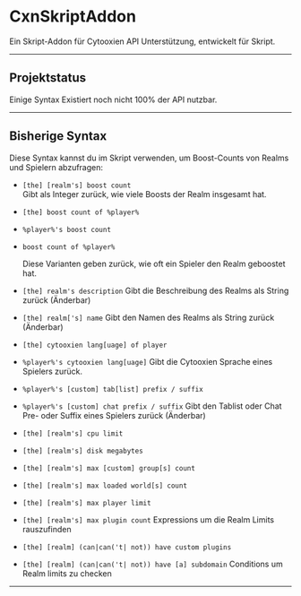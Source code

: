 # CxnSkriptAddon

Ein Skript-Addon für Cytooxien API Unterstützung, entwickelt für Skript.

---

## Projektstatus
Einige Syntax Existiert noch nicht 100% der API nutzbar.

---

## Bisherige Syntax

Diese Syntax kannst du im Skript verwenden, um Boost-Counts von Realms und Spielern abzufragen:

- `[the] [realm's] boost count`  
  Gibt als Integer zurück, wie viele Boosts der Realm insgesamt hat.

- `[the] boost count of %player%`  
- `%player%'s boost count`  
- `boost count of %player%`  

  Diese Varianten geben zurück, wie oft ein Spieler den Realm geboostet hat.

- `[the] realm's description`
   Gibt die Beschreibung des Realms als String zurück (Änderbar)

- `[the] realm['s] name`
   Gibt den Namen des Realms als String zurück (Änderbar)

- `[the] cytooxien lang[uage] of player`
- `%player%'s cytooxien lang[uage]`
  Gibt die Cytooxien Sprache eines Spielers zurück.

- `%player%'s [custom] tab[list] prefix / suffix`
- `%player%'s [custom] chat prefix / suffix`
  Gibt den Tablist oder Chat Pre- oder Suffix eines Spielers zurück (Änderbar)
- `[the] [realm's] cpu limit`
- `[the] [realm's] disk megabytes`
- `[the] [realm's] max [custom] group[s] count`
- `[the] [realm's] max loaded world[s] count`
- `[the] [realm's] max player limit`
- `[the] [realm's] max plugin count`
  Expressions um die Realm Limits rauszufinden
- `[the] [realm] (can|can('t| not)) have custom plugins`
- `[the] [realm] (can|can('t| not)) have [a] subdomain`
  Conditions um Realm limits zu checken
---
